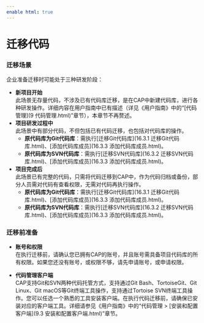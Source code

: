 ```yaml
---
enable html: true
---
```

# 迁移代码

### 迁移场景
企业准备迁移时可能处于三种研发阶段：
* **新项目开始**      
  此场景无存量代码，不涉及已有代码库迁移，是在CAP中新建代码库，进行各种研发操作。详细内容在用户指南中已有描述（详见《用户指南》中的“[代码管理](9 代码管理.html)”章节），本章节不再赘述。
* **项目研发过程中**      
  此场景中有部分代码，不但包括已有代码迁移，也包括对代码库的操作。           
  * **原代码库为Git代码库**：需执行[迁移Git代码库](16.3.1 迁移Git代码库.html)、[添加代码库成员](16.3.3 添加代码库成员.html)。
  * **原代码库为SVN代码库**：需执行[迁移SVN代码库](16.3.2 迁移SVN代码库.html)、[添加代码库成员](16.3.3 添加代码库成员.html)。
* **项目完成后**     
  此场景已有完整的代码，只需将代码迁移到CAP中，作为代码归档或备份，部分人员需对代码有查看权限，无需对代码再执行操作。      
  * **原代码库为Git代码库**：需执行[迁移Git代码库](16.3.1 迁移Git代码库.html)、[添加代码库成员](16.3.3 添加代码库成员.html)。
  * **原代码库为SVN代码库**：需执行[迁移SVN代码库](16.3.2 迁移SVN代码库.html)、[添加代码库成员](16.3.3 添加代码库成员.html)。


### 迁移前准备
* **账号和权限**     
  在执行迁移前，请确认您已拥有CAP的账号，并且账号需具备项目代码库的所有权限。如果您还没有账号，或权限不够，请先申请账号，或申请权限。

* **代码管理客户端**     
  CAP支持Git和SVN两种代码托管方式，支持通过Git Bash、TortoiseGit、Git Linux、Git macOS等Git终端工具操作，支持通过Tortoise SVN终端工具操作。您可以任选一个熟悉的工具安装客户端。在执行代码迁移前，请确保已安装对应的客户端工具。详细请参见《用户指南》中的“代码管理 > [安装和配置客户端](9.3 安装和配置客户端.html)”章节。